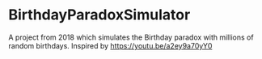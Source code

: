 # BirthdayParadoxSimulator
A project from 2018 which simulates the Birthday paradox with millions of random birthdays.
Inspired by https://youtu.be/a2ey9a70yY0
